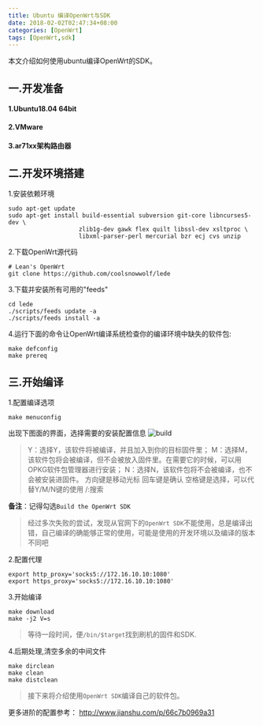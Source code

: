 ```yaml
---
title: Ubuntu 编译OpenWrt与SDK
date: 2018-02-02T02:47:34+08:00
categories: [OpenWrt]
tags: [OpenWrt,sdk]
---
```


本文介绍如何使用ubuntu编译OpenWrt的SDK。
<!--more-->

## 一.开发准备

#### 1.Ubuntu18.04 64bit
#### 2.VMware 
#### 3.ar71xx架构路由器 

## 二.开发环境搭建 

1.安装依赖环境 

```shell
sudo apt-get update
sudo apt-get install build-essential subversion git-core libncurses5-dev \
				    zlib1g-dev gawk flex quilt libssl-dev xsltproc \
				    libxml-parser-perl mercurial bzr ecj cvs unzip
```

2.下载OpenWrt源代码 

```shell
# Lean's OpenWrt
git clone https://github.com/coolsnowwolf/lede
```

3.下载并安装所有可用的"feeds"

```shell
cd lede
./scripts/feeds update -a
./scripts/feeds install -a
```

4.运行下面的命令让OpenWrt编译系统检查你的编译环境中缺失的软件包:

	make defconfig
	make prereq

## 三.开始编译 

1.配置编译选项  

	make menuconfig

出现下图面的界面，选择需要的安装配置信息
![build](http://7xseex.com1.z0.glb.clouddn.com/build.png "build")
> Y：选择Y，该软件将被编译，并且加入到你的目标固件里；
> M：选择M，该软件包将会被编译，但不会被放入固件里。在需要它的时候，可以用OPKG软件包管理器进行安装；
> N：选择N，该软件包将不会被编译，也不会被安装进固件。
> 方向键是移动光标
> 回车键是确认
> 空格键是选择，可以代替Y/M/N键的使用
> /:搜索

**备注**：记得勾选`Build the OpenWrt SDK`

> 经过多次失败的尝试，发现从官网下的`OpenWrt SDK`不能使用，总是编译出错，自己编译的确能够正常的使用，可能是使用的开发环境以及编译的版本不同吧

2.配置代理

```
export http_proxy='socks5://172.16.10.10:1080'
export https_proxy='socks5://172.16.10.10:1080'
```

3.开始编译

	make download
	make -j2 V=s 

> 等待一段时间，便`/bin/$target`找到刷机的固件和SDK.

4.后期处理,清空多余的中间文件
	
	make dirclean
	make clean
	make distclean

> 接下来将介绍使用`OpenWrt SDK`编译自己的软件包。

更多进阶的配置参考：
<http://www.jianshu.com/p/66c7b0969a31>

